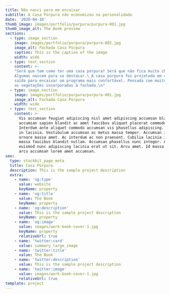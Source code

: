 ```yaml
---
title: Não nasci para me encaixar
subtitle: A Casa Púrpura não economizou na personalidade
date: '2020-04-10'
thumb_image: images/portfolio/purpura/purpura-001.jpg
thumb_image_alt: The Book preview
sections:
  - type: image_section
    image: images/portfolio/purpura/purpura-002.jpg
    image_alt: Fachada Casa Púrpura
    caption: This is the caption of the image
    width: wide
  - type: text_section
    content: >-
    "Será que tem como ter uma casa púrpura? Será que não fica muito chamativo? Pois nem toda arquitetura nasce para se encaixar. 
    Algumas nascem para se destacar.\_A casa púrpura foi projetada em um terreno bem pequeno, portanto, verticalizar era a 
    saída para encaixar um programa mais confortável. Pensada com muito cuidado, misturando a pegada urbana do púrpura com 
    as vegetações incorporadas à fachada.\n"
  - type: image_section
    image: images/portfolio/purpura/purpura-001.jpg
    image_alt: Fachada Casa Púrpura
    width: wide
  - type: text_section
    content: >-
      Vis accumsan feugiat adipiscing nisl amet adipiscing accumsan blandit
      accumsan sapien blandit ac amet faucibus aliquet placerat commodo.
      Interdum ante aliquet commodo accumsan vis phasellus adipiscing. Ornare a
      in lacinia. Vestibulum accumsan ac metus massa tempor. Accumsan in lacinia
      ornare massa amet. Ac interdum ac non praesent. Cubilia lacinia interdum
      massa faucibus blandit nullam. Accumsan phasellus nunc integer. Accumsan
      euismod nunc adipiscing lacinia erat ut sit. Arcu amet. Id massa aliquet
      arcu accumsan lorem amet accumsan.
seo:
  type: stackbit_page_meta
  title: Casa Púrpura
  description: This is the sample project description
  extra:
    - name: 'og:type'
      value: website
      keyName: property
    - name: 'og:title'
      value: The Book
      keyName: property
    - name: 'og:description'
      value: This is the sample project description
      keyName: property
    - name: 'og:image'
      value: images/work-book-cover-1.jpg
      keyName: property
      relativeUrl: true
    - name: 'twitter:card'
      value: summary_large_image
    - name: 'twitter:title'
      value: The Book
    - name: 'twitter:description'
      value: This is the sample project description
    - name: 'twitter:image'
      value: images/work-book-cover-1.jpg
      relativeUrl: true
template: project
---
```

